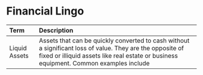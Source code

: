 # Financial Lingo

| Term          | Description                                                                                                                                                                                         |
| :------------ | :-------------------------------------------------------------------------------------------------------------------------------------------------------------------------------------------------- |
| Liquid Assets | Assets that can be quickly converted to cash without a significant loss of value. They are the opposite of fixed or illiquid assets like real estate or business equipment. Common examples include |
